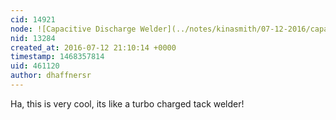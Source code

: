 ```yaml
---
cid: 14921
node: ![Capacitive Discharge Welder](../notes/kinasmith/07-12-2016/capacitive-discharge-welder)
nid: 13284
created_at: 2016-07-12 21:10:14 +0000
timestamp: 1468357814
uid: 461120
author: dhaffnersr
---
```


Ha, this is very cool, its like a turbo charged tack welder! 